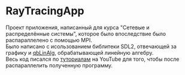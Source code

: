 # RayTracingApp
Проект приложения, написанный для курса "Сетевые и распределённые системы", которое было впоследствие было распараллелено с помощью MPI. \
Было написано с исользованием библитеки SDL2, отвечающей за графику и [qbLinAlg](https://github.com/QuantitativeBytes/qbLinAlg), обрабатывающей линейную алгебру. \
Весь код писался по [туториалам](https://youtube.com/playlist?list=PL3WoIG-PLjSt54LvzY2SuBQDl-cXa11Tm&si=ZDkc56Az5sS2AzY8) на YouTube для того, чтобы после распараллелить полученную программу.
